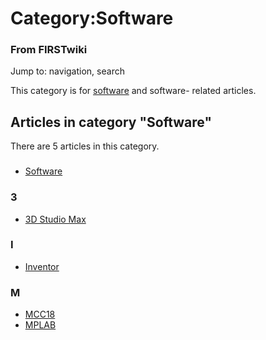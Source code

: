# Category:Software

### From FIRSTwiki

Jump to: navigation, search

This category is for [software](/index.php/Software "Software" ) and software-
related articles.

  

## Articles in category "Software"

There are 5 articles in this category.

###

  * [Software](/index.php/Software "Software" )

### 3

  * [3D Studio Max](/index.php/3D_Studio_Max "3D Studio Max" )

### I

  * [Inventor](/index.php/Inventor "Inventor" )

### M

  * [MCC18](/index.php/MCC18 "MCC18" )
  * [MPLAB](/index.php/MPLAB "MPLAB" )

